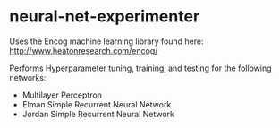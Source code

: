 # neural-net-experimenter
Uses the Encog machine learning library found here: http://www.heatonresearch.com/encog/

Performs Hyperparameter tuning, training, and testing for the following networks:

  * Multilayer Perceptron
  * Elman Simple Recurrent Neural Network
  * Jordan Simple Recurrent Neural Network
